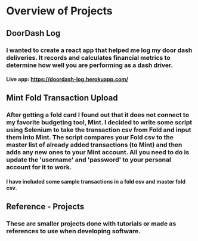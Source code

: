 # Overview of Projects

## DoorDash Log
### I wanted to create a react app that helped me log my door dash deliveries.  It records and calculates financial metrics to determine how well you are performing as a dash driver.  
#### Live app: https://doordash-log.herokuapp.com/


## Mint Fold Transaction Upload
### After getting a fold card I found out that it does not connect to my favorite budgeting tool, Mint.  I decided to write some script using Selenium to take the transaction csv from Fold and input them into Mint.  The script compares your Fold csv to the master list of already added transactions (to Mint) and then adds any new ones to your Mint account.  All you need to do is update the 'username' and 'password' to your personal account for it to work.
#### I have included some sample transactions in a fold csv and master fold csv.

## Reference - Projects
### These are smaller projects done with tutorials or made as references to use when developing software.

